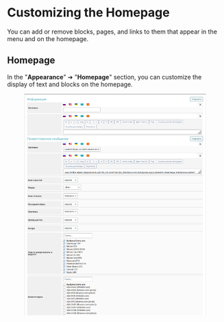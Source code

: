 # Customizing the Homepage

You can add or remove blocks, pages, and links to them that appear in the menu and on the homepage.

## Homepage

In the "**Appearance**" ➔ "**Homepage**" section, you can customize the display of text and blocks on the homepage.

<figure><img src="../../.gitbook/assets/изображение (123).png" alt=""><figcaption></figcaption></figure>